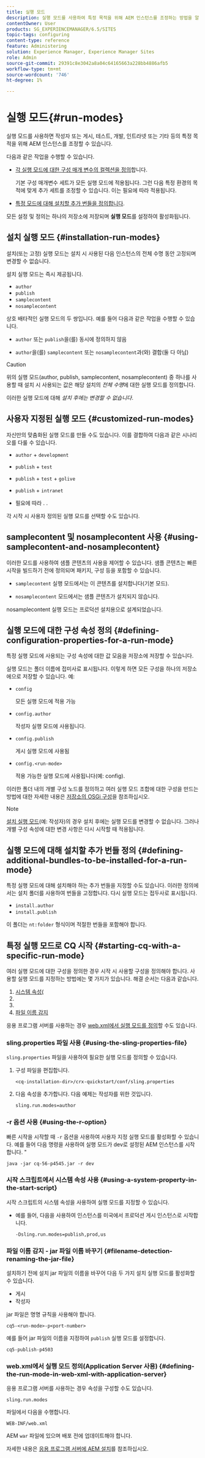 ```yaml
---
title: 실행 모드
description: 실행 모드를 사용하여 특정 목적을 위해 AEM 인스턴스를 조정하는 방법을 알아봅니다.
contentOwner: User
products: SG_EXPERIENCEMANAGER/6.5/SITES
topic-tags: configuring
content-type: reference
feature: Administering
solution: Experience Manager, Experience Manager Sites
role: Admin
source-git-commit: 29391c8e3042a8a04c64165663a228bb4886afb5
workflow-type: tm+mt
source-wordcount: '746'
ht-degree: 1%

---
```


# 실행 모드{#run-modes}

실행 모드를 사용하면 작성자 또는 게시, 테스트, 개발, 인트라넷 또는 기타 등의 특정 목적을 위해 AEM 인스턴스를 조정할 수 있습니다.

다음과 같은 작업을 수행할 수 있습니다.

* [각 실행 모드에 대한 구성 매개 변수의 컬렉션을 정의](#defining-configuration-properties-for-a-run-mode)합니다.

  기본 구성 매개변수 세트가 모든 실행 모드에 적용됩니다. 그런 다음 특정 환경의 목적에 맞게 추가 세트를 조정할 수 있습니다. 이는 필요에 따라 적용됩니다.

* [특정 모드에 대해 설치할 추가 번들을 정의합니다](#defining-additional-bundles-to-be-installed-for-a-run-mode).

모든 설정 및 정의는 하나의 저장소에 저장되며 **실행 모드**&#x200B;를 설정하여 활성화됩니다.

## 설치 실행 모드 {#installation-run-modes}

설치(또는 고정) 실행 모드는 설치 시 사용된 다음 인스턴스의 전체 수명 동안 고정되며 변경할 수 없습니다.

설치 실행 모드는 즉시 제공됩니다.

* `author`
* `publish`
* `samplecontent`
* `nosamplecontent`

상호 배타적인 실행 모드의 두 쌍입니다. 예를 들어 다음과 같은 작업을 수행할 수 있습니다.

* `author` 또는 `publish`을(를) 동시에 정의하지 않음

* `author`을(를) `samplecontent` 또는 `nosamplecontent`과(와) 결합(둘 다 아님)

>[!CAUTION]
>
>위의 실행 모드(author, publish, samplecontent, nosamplecontent) 중 하나를 사용할 때 설치 시 사용되는 값은 해당 설치의 *전체 수명*&#x200B;에 대한 실행 모드를 정의합니다.
>
>이러한 실행 모드에 대해 *설치 후에는 변경할 수 없습니다*.

## 사용자 지정된 실행 모드 {#customized-run-modes}

자신만의 맞춤화된 실행 모드를 만들 수도 있습니다. 이를 결합하여 다음과 같은 시나리오를 다룰 수 있습니다.

* `author` + `development`

* `publish` + `test`

* `publish` + `test` + `golive`

* `publish` + `intranet`

* 필요에 따라 . .

각 시작 시 사용자 정의된 실행 모드를 선택할 수도 있습니다.

## samplecontent 및 nosamplecontent 사용 {#using-samplecontent-and-nosamplecontent}

이러한 모드를 사용하여 샘플 콘텐츠의 사용을 제어할 수 있습니다. 샘플 콘텐츠는 빠른 시작을 빌드하기 전에 정의되며 패키지, 구성 등을 포함할 수 있습니다.

* `samplecontent` 실행 모드에서는 이 콘텐츠를 설치합니다(기본 모드).

* `nosamplecontent` 모드에서는 샘플 콘텐츠가 설치되지 않습니다.

nosamplecontent 실행 모드는 프로덕션 설치용으로 설계되었습니다.

## 실행 모드에 대한 구성 속성 정의 {#defining-configuration-properties-for-a-run-mode}

특정 실행 모드에 사용되는 구성 속성에 대한 값 모음을 저장소에 저장할 수 있습니다.

실행 모드는 폴더 이름에 접미사로 표시됩니다. 이렇게 하면 모든 구성을 하나의 저장소에으로 저장할 수 있습니다. 예:

* `config`

  모든 실행 모드에 적용 가능

* `config.author`

  작성자 실행 모드에 사용됩니다.

* `config.publish`

  게시 실행 모드에 사용됨

* `config.<run-mode>`

  적용 가능한 실행 모드에 사용됩니다(예: config).

이러한 폴더 내의 개별 구성 노드를 정의하고 여러 실행 모드 조합에 대한 구성을 만드는 방법에 대한 자세한 내용은 [저장소의 OSGi 구성](/help/sites-deploying/configuring-osgi.md#osgi-configuration-in-the-repository)을 참조하십시오.

>[!NOTE]
>
>[설치 실행 모드](#installation-run-modes)(예: 작성자)의 경우 설치 후에는 실행 모드를 변경할 수 없습니다. 그러나 개별 구성 속성에 대한 변경 사항은 다시 시작할 때 적용됩니다.

## 실행 모드에 대해 설치할 추가 번들 정의 {#defining-additional-bundles-to-be-installed-for-a-run-mode}

특정 실행 모드에 대해 설치해야 하는 추가 번들을 지정할 수도 있습니다. 이러한 정의에서는 설치 폴더를 사용하여 번들을 고정합니다. 다시 실행 모드는 접두사로 표시됩니다.

* `install.author`
* `install.publish`

이 폴더는 `nt:folder` 형식이며 적절한 번들을 포함해야 합니다.

## 특정 실행 모드로 CQ 시작 {#starting-cq-with-a-specific-run-mode}

여러 실행 모드에 대한 구성을 정의한 경우 시작 시 사용할 구성을 정의해야 합니다. 사용할 실행 모드를 지정하는 방법에는 몇 가지가 있습니다. 해결 순서는 다음과 같습니다.

1. [시스템 속성(](#using-a-system-property-in-the-start-script)
1. [](#using-the-sling-properties-file)
1. [](#using-the-r-option)
1. [파일 이름 감지](#filename-detection-renaming-the-jar-file)

응용 프로그램 서버를 사용하는 경우 [web.xml에서 실행 모드를 정의](#defining-the-run-mode-in-web-xml-with-application-server)할 수도 있습니다.

### sling.properties 파일 사용 {#using-the-sling-properties-file}

`sling.properties` 파일을 사용하여 필요한 실행 모드를 정의할 수 있습니다.

1. 구성 파일을 편집합니다.

   `<cq-installation-dir>/crx-quickstart/conf/sling.properties`

1. 다음 속성을 추가합니다. 다음 예제는 작성자를 위한 것입니다.

   `sling.run.modes=author`

### -r 옵션 사용 {#using-the-r-option}

빠른 시작을 시작할 때 `-r` 옵션을 사용하여 사용자 지정 실행 모드를 활성화할 수 있습니다. 예를 들어 다음 명령을 사용하여 실행 모드가 dev로 설정된 AEM 인스턴스를 시작합니다. &quot;

```shell
java -jar cq-56-p4545.jar -r dev
```

### 시작 스크립트에서 시스템 속성 사용 {#using-a-system-property-in-the-start-script}

시작 스크립트의 시스템 속성을 사용하여 실행 모드를 지정할 수 있습니다.

* 예를 들어, 다음을 사용하여 인스턴스를 미국에서 프로덕션 게시 인스턴스로 시작합니다.

  `-Dsling.run.modes=publish,prod,us`

### 파일 이름 감지 - jar 파일 이름 바꾸기 {#filename-detection-renaming-the-jar-file}

설치하기 전에 설치 jar 파일의 이름을 바꾸어 다음 두 가지 설치 실행 모드를 활성화할 수 있습니다.

* 게시
* 작성자

jar 파일은 명명 규칙을 사용해야 합니다.

`cq5-<run-mode>-p<port-number>`

예를 들어 jar 파일의 이름을 지정하여 `publish` 실행 모드를 설정합니다.

`cq5-publish-p4503`

### web.xml에서 실행 모드 정의(Application Server 사용) {#defining-the-run-mode-in-web-xml-with-application-server}

응용 프로그램 서버를 사용하는 경우 속성을 구성할 수도 있습니다.

`sling.run.modes`

파일에서 다음을 수행합니다.

`WEB-INF/web.xml`

AEM `war` 파일에 있으며 배포 전에 업데이트해야 합니다.

자세한 내용은 [응용 프로그램 서버에 AEM 설치](/help/sites-deploying/application-server-install.md)를 참조하십시오.
